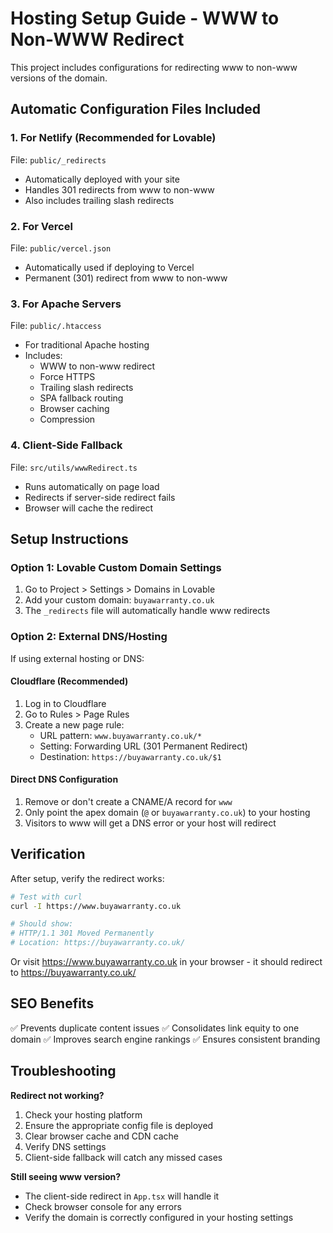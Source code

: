 # Hosting Setup Guide - WWW to Non-WWW Redirect

This project includes configurations for redirecting www to non-www versions of the domain.

## Automatic Configuration Files Included

### 1. For Netlify (Recommended for Lovable)
File: `public/_redirects`
- Automatically deployed with your site
- Handles 301 redirects from www to non-www
- Also includes trailing slash redirects

### 2. For Vercel
File: `public/vercel.json`
- Automatically used if deploying to Vercel
- Permanent (301) redirect from www to non-www

### 3. For Apache Servers
File: `public/.htaccess`
- For traditional Apache hosting
- Includes:
  - WWW to non-www redirect
  - Force HTTPS
  - Trailing slash redirects
  - SPA fallback routing
  - Browser caching
  - Compression

### 4. Client-Side Fallback
File: `src/utils/wwwRedirect.ts`
- Runs automatically on page load
- Redirects if server-side redirect fails
- Browser will cache the redirect

## Setup Instructions

### Option 1: Lovable Custom Domain Settings
1. Go to Project > Settings > Domains in Lovable
2. Add your custom domain: `buyawarranty.co.uk`
3. The `_redirects` file will automatically handle www redirects

### Option 2: External DNS/Hosting
If using external hosting or DNS:

#### Cloudflare (Recommended)
1. Log in to Cloudflare
2. Go to Rules > Page Rules
3. Create a new page rule:
   - URL pattern: `www.buyawarranty.co.uk/*`
   - Setting: Forwarding URL (301 Permanent Redirect)
   - Destination: `https://buyawarranty.co.uk/$1`

#### Direct DNS Configuration
1. Remove or don't create a CNAME/A record for `www`
2. Only point the apex domain (`@` or `buyawarranty.co.uk`) to your hosting
3. Visitors to www will get a DNS error or your host will redirect

## Verification

After setup, verify the redirect works:

```bash
# Test with curl
curl -I https://www.buyawarranty.co.uk

# Should show:
# HTTP/1.1 301 Moved Permanently
# Location: https://buyawarranty.co.uk/
```

Or visit https://www.buyawarranty.co.uk in your browser - it should redirect to https://buyawarranty.co.uk/

## SEO Benefits

✅ Prevents duplicate content issues
✅ Consolidates link equity to one domain
✅ Improves search engine rankings
✅ Ensures consistent branding

## Troubleshooting

**Redirect not working?**
1. Check your hosting platform
2. Ensure the appropriate config file is deployed
3. Clear browser cache and CDN cache
4. Verify DNS settings
5. Client-side fallback will catch any missed cases

**Still seeing www version?**
- The client-side redirect in `App.tsx` will handle it
- Check browser console for any errors
- Verify the domain is correctly configured in your hosting settings

